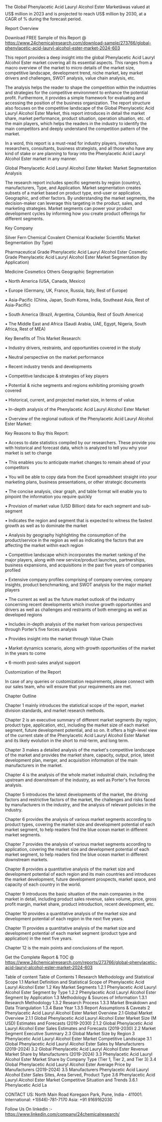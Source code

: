 The Global Phenylacetic Acid Lauryl Alcohol Ester Marketâwas valued at US$ million in 2023 and is projected to reach US$ million by 2030, at a CAGR of % during the forecast period.

Report Overview

Download FREE Sample of this Report @ https://www.24chemicalresearch.com/download-sample/273766/global-phenylacetic-acid-lauryl-alcohol-ester-market-2024-603

This report provides a deep insight into the global Phenylacetic Acid Lauryl Alcohol Ester market covering all its essential aspects. This ranges from a macro overview of the market to micro details of the market size, competitive landscape, development trend, niche market, key market drivers and challenges, SWOT analysis, value chain analysis, etc.

The analysis helps the reader to shape the competition within the industries and strategies for the competitive environment to enhance the potential profit. Furthermore, it provides a simple framework for evaluating and accessing the position of the business organization. The report structure also focuses on the competitive landscape of the Global Phenylacetic Acid Lauryl Alcohol Ester Market, this report introduces in detail the market share, market performance, product situation, operation situation, etc. of the main players, which helps the readers in the industry to identify the main competitors and deeply understand the competition pattern of the market.

In a word, this report is a must-read for industry players, investors, researchers, consultants, business strategists, and all those who have any kind of stake or are planning to foray into the Phenylacetic Acid Lauryl Alcohol Ester market in any manner.

Global Phenylacetic Acid Lauryl Alcohol Ester Market: Market Segmentation Analysis

The research report includes specific segments by region (country), manufacturers, Type, and Application. Market segmentation creates subsets of a market based on product type, end-user or application, Geographic, and other factors. By understanding the market segments, the decision-maker can leverage this targeting in the product, sales, and marketing strategies. Market segments can power your product development cycles by informing how you create product offerings for different segments.

Key Company

Silver Fern Chemical
Covalent Chemical
Krackeler Scientific
Market Segmentation (by Type)

Pharmaceutical Grade Phenylacetic Acid Lauryl Alcohol Ester
Cosmetic Grade Phenylacetic Acid Lauryl Alcohol Ester
Market Segmentation (by Application)

Medicine
Cosmetics
Others
Geographic Segmentation

• North America (USA, Canada, Mexico)

• Europe (Germany, UK, France, Russia, Italy, Rest of Europe)

• Asia-Pacific (China, Japan, South Korea, India, Southeast Asia, Rest of Asia-Pacific)

• South America (Brazil, Argentina, Columbia, Rest of South America)

• The Middle East and Africa (Saudi Arabia, UAE, Egypt, Nigeria, South Africa, Rest of MEA)

Key Benefits of This Market Research:

• Industry drivers, restraints, and opportunities covered in the study

• Neutral perspective on the market performance

• Recent industry trends and developments

• Competitive landscape & strategies of key players

• Potential & niche segments and regions exhibiting promising growth covered

• Historical, current, and projected market size, in terms of value

• In-depth analysis of the Phenylacetic Acid Lauryl Alcohol Ester Market

• Overview of the regional outlook of the Phenylacetic Acid Lauryl Alcohol Ester Market:

Key Reasons to Buy this Report:

• Access to date statistics compiled by our researchers. These provide you with historical and forecast data, which is analyzed to tell you why your market is set to change

• This enables you to anticipate market changes to remain ahead of your competitors

• You will be able to copy data from the Excel spreadsheet straight into your marketing plans, business presentations, or other strategic documents

• The concise analysis, clear graph, and table format will enable you to pinpoint the information you require quickly

• Provision of market value (USD Billion) data for each segment and sub-segment

• Indicates the region and segment that is expected to witness the fastest growth as well as to dominate the market

• Analysis by geography highlighting the consumption of the product/service in the region as well as indicating the factors that are affecting the market within each region

• Competitive landscape which incorporates the market ranking of the major players, along with new service/product launches, partnerships, business expansions, and acquisitions in the past five years of companies profiled

• Extensive company profiles comprising of company overview, company insights, product benchmarking, and SWOT analysis for the major market players

• The current as well as the future market outlook of the industry concerning recent developments which involve growth opportunities and drivers as well as challenges and restraints of both emerging as well as developed regions

• Includes in-depth analysis of the market from various perspectives through Porter’s five forces analysis

• Provides insight into the market through Value Chain

• Market dynamics scenario, along with growth opportunities of the market in the years to come

• 6-month post-sales analyst support

Customization of the Report

In case of any queries or customization requirements, please connect with our sales team, who will ensure that your requirements are met.

Chapter Outline

Chapter 1 mainly introduces the statistical scope of the report, market division standards, and market research methods.

Chapter 2 is an executive summary of different market segments (by region, product type, application, etc), including the market size of each market segment, future development potential, and so on. It offers a high-level view of the current state of the Phenylacetic Acid Lauryl Alcohol Ester Market and its likely evolution in the short to mid-term, and long term.

Chapter 3 makes a detailed analysis of the market's competitive landscape of the market and provides the market share, capacity, output, price, latest development plan, merger, and acquisition information of the main manufacturers in the market.

Chapter 4 is the analysis of the whole market industrial chain, including the upstream and downstream of the industry, as well as Porter's five forces analysis.

Chapter 5 introduces the latest developments of the market, the driving factors and restrictive factors of the market, the challenges and risks faced by manufacturers in the industry, and the analysis of relevant policies in the industry.

Chapter 6 provides the analysis of various market segments according to product types, covering the market size and development potential of each market segment, to help readers find the blue ocean market in different market segments.

Chapter 7 provides the analysis of various market segments according to application, covering the market size and development potential of each market segment, to help readers find the blue ocean market in different downstream markets.

Chapter 8 provides a quantitative analysis of the market size and development potential of each region and its main countries and introduces the market development, future development prospects, market space, and capacity of each country in the world.

Chapter 9 introduces the basic situation of the main companies in the market in detail, including product sales revenue, sales volume, price, gross profit margin, market share, product introduction, recent development, etc.

Chapter 10 provides a quantitative analysis of the market size and development potential of each region in the next five years.

Chapter 11 provides a quantitative analysis of the market size and development potential of each market segment (product type and application) in the next five years.

Chapter 12 is the main points and conclusions of the report.

Get the Complete Report & TOC @ https://www.24chemicalresearch.com/reports/273766/global-phenylacetic-acid-lauryl-alcohol-ester-market-2024-603

Table of content
Table of Contents
1 Research Methodology and Statistical Scope
1.1 Market Definition and Statistical Scope of Phenylacetic Acid Lauryl Alcohol Ester
1.2 Key Market Segments
1.2.1 Phenylacetic Acid Lauryl Alcohol Ester Segment by Type
1.2.2 Phenylacetic Acid Lauryl Alcohol Ester Segment by Application
1.3 Methodology & Sources of Information
1.3.1 Research Methodology
1.3.2 Research Process
1.3.3 Market Breakdown and Data Triangulation
1.3.4 Base Year
1.3.5 Report Assumptions & Caveats
2 Phenylacetic Acid Lauryl Alcohol Ester Market Overview
2.1 Global Market Overview
2.1.1 Global Phenylacetic Acid Lauryl Alcohol Ester Market Size (M USD) Estimates and Forecasts (2019-2030)
2.1.2 Global Phenylacetic Acid Lauryl Alcohol Ester Sales Estimates and Forecasts (2019-2030)
2.2 Market Segment Executive Summary
2.3 Global Market Size by Region
3 Phenylacetic Acid Lauryl Alcohol Ester Market Competitive Landscape
3.1 Global Phenylacetic Acid Lauryl Alcohol Ester Sales by Manufacturers (2019-2024)
3.2 Global Phenylacetic Acid Lauryl Alcohol Ester Revenue Market Share by Manufacturers (2019-2024)
3.3 Phenylacetic Acid Lauryl Alcohol Ester Market Share by Company Type (Tier 1, Tier 2, and Tier 3)
3.4 Global Phenylacetic Acid Lauryl Alcohol Ester Average Price by Manufacturers (2019-2024)
3.5 Manufacturers Phenylacetic Acid Lauryl Alcohol Ester Sales Sites, Area Served, Product Type
3.6 Phenylacetic Acid Lauryl Alcohol Ester Market Competitive Situation and Trends
3.6.1 Phenylacetic Acid La

CONTACT US:
North Main Road Koregaon Park, Pune, India - 411001.
International: +1(646)-781-7170
Asia: +91 9169162030

Follow Us On linkedin :- https://www.linkedin.com/company/24chemicalresearch/
